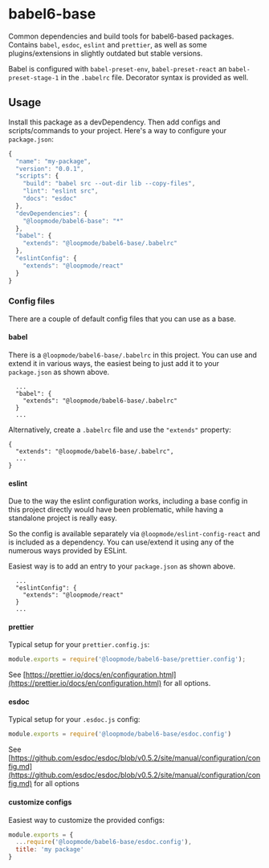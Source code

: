 # babel6-base

Common dependencies and build tools for babel6-based packages.  
Contains `babel`, `esdoc`, `eslint` and `prettier`, as well as some plugins/extensions in slightly outdated but stable versions.

Babel is configured with `babel-preset-env`, `babel-preset-react` an `babel-preset-stage-1` in the `.babelrc` file.
Decorator syntax is provided as well.

## Usage

Install this package as a devDependency. Then add configs and scripts/commands to your project.
Here's a way to configure your `package.json`:

```javascript
{
  "name": "my-package",
  "version": "0.0.1",
  "scripts": {
    "build": "babel src --out-dir lib --copy-files",
    "lint": "eslint src",
    "docs": "esdoc"
  },
  "devDependencies": {
    "@loopmode/babel6-base": "*"
  },
  "babel": {
    "extends": "@loopmode/babel6-base/.babelrc"
  },
  "eslintConfig": {
    "extends": "@loopmode/react"
  }
}

```

### Config files

There are a couple of default config files that you can use as a base.

#### babel

There is a `@loopmode/babel6-base/.babelrc` in this project.
You can use and extend it in various ways, the easiest being to just add it to your `package.json` as shown above.

```
  ...
  "babel": {
    "extends": "@loopmode/babel6-base/.babelrc"
  }
  ...
```


Alternatively, create a `.babelrc` file and use the `"extends"` property:

```
{
  "extends": "@loopmode/babel6-base/.babelrc",
  ...
}
```

#### eslint

Due to the way the eslint configuration works, including a base config in this project directly would have been problematic, while having a standalone project is really easy.

So the config is available separately via `@loopmode/eslint-config-react` and is included as a dependency.
You can use/extend it using any of the numerous ways provided by ESLint.

Easiest way is to add an entry to your `package.json` as shown above.

```
  ...
  "eslintConfig": {
    "extends": "@loopmode/react"
  }
  ...
```

#### prettier

Typical setup for your `prettier.config.js`:

```javascript
module.exports = require('@loopmode/babel6-base/prettier.config');
```

See [https://prettier.io/docs/en/configuration.html](https://prettier.io/docs/en/configuration.html) for all options.

#### esdoc

Typical setup for your `.esdoc.js` config:

```javascript
module.exports = require('@loopmode/babel6-base/esdoc.config')
```
See [https://github.com/esdoc/esdoc/blob/v0.5.2/site/manual/configuration/config.md](https://github.com/esdoc/esdoc/blob/v0.5.2/site/manual/configuration/config.md) for all options

#### customize configs

Easiest way to customize the provided configs:

```javascript
module.exports = {
  ...require('@loopmode/babel6-base/esdoc.config'),
  title: 'my package'
}
```
